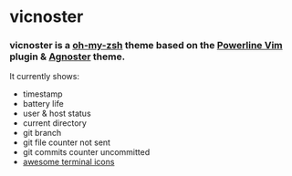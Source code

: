 # vicnoster
### vicnoster is a [oh-my-zsh](https://github.com/robbyrussell/oh-my-zsh) theme based on the [Powerline Vim](https://github.com/Lokaltog/vim-powerline) plugin & [Agnoster](https://github.com/robbyrussell/oh-my-zsh/wiki/themes#agnoster) theme.

It currently shows:

- timestamp
- battery life
- user & host status
- current directory
- git branch
- git file counter not sent
- git commits counter uncommitted
- [awesome terminal icons](https://github.com/gabrielelana/awesome-terminal-fonts/)

